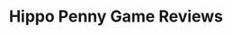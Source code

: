 ---
title: Hippo Penny Game Reviews
layout: scoredetail
permalink: /meta-score/the-last-of-us-part-ii-remastered
header:
  teaser: /assets/images/the-last-of-us-part-ii-remastered.jpg
  video:
    id: aLmssXzITQM
    provider: youtube
---